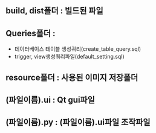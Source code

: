 ## build, dist폴더 : 빌드된 파일
## Queries폴더 : 
- 데이터베이스 테이블 생성쿼리(create_table_query.sql)
- trigger, view생성쿼리파일(default_setting.sql)
## resource폴더 : 사용된 이미지 저장폴더
## (파일이름).ui : Qt gui파일
## (파일이름).py : (파일이름).ui파일 조작파일
